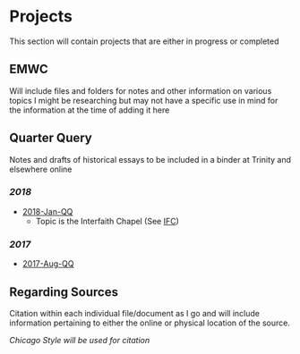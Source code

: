 # Projects
This section will contain projects that are either in progress or completed
## EMWC
Will include files and folders for notes and other information on various topics I might be researching but may not have a specific use in mind for the information at the time of adding it here
## Quarter Query
Notes and drafts of historical essays to be included in a binder at Trinity and elsewhere online
### *2018*
- [2018-Jan-QQ](EMWCnotes/Projects/2018/2018-Jan-QQ/README.md)
    - Topic is the Interfaith Chapel (See [IFC](EMWCnotes/Projects/IFC/README.md))

### *2017*
- [2017-Aug-QQ](EMWCnotes/Projects/2017/2017-Aug-QQ/)

## Regarding Sources
Citation within each individual file/document as I go and will include information pertaining to either the online or physical location of the source.

_Chicago Style will be used for citation_
